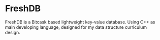 FreshDB
=======

FreshDB is a Bitcask based lightweight key-value database. Using C++ as main developing language, designed for my data structure curriculum design.
